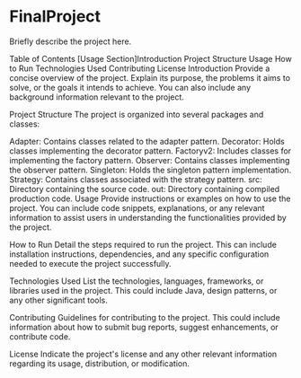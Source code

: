 # FinalProject
Briefly describe the project here.

Table of Contents
[Usage Section]Introduction
Project Structure
Usage
How to Run
Technologies Used
Contributing
License
Introduction
Provide a concise overview of the project. Explain its purpose, the problems it aims to solve, or the goals it intends to achieve. You can also include any background information relevant to the project.

Project Structure
The project is organized into several packages and classes:

Adapter: Contains classes related to the adapter pattern.
Decorator: Holds classes implementing the decorator pattern.
Factoryv2: Includes classes for implementing the factory pattern.
Observer: Contains classes implementing the observer pattern.
Singleton: Holds the singleton pattern implementation.
Strategy: Contains classes associated with the strategy pattern.
src: Directory containing the source code.
out: Directory containing compiled production code.
Usage
Provide instructions or examples on how to use the project. You can include code snippets, explanations, or any relevant information to assist users in understanding the functionalities provided by the project.

How to Run
Detail the steps required to run the project. This can include installation instructions, dependencies, and any specific configuration needed to execute the project successfully.

Technologies Used
List the technologies, languages, frameworks, or libraries used in the project. This could include Java, design patterns, or any other significant tools.

Contributing
Guidelines for contributing to the project. This could include information about how to submit bug reports, suggest enhancements, or contribute code.

License
Indicate the project's license and any other relevant information regarding its usage, distribution, or modification.
